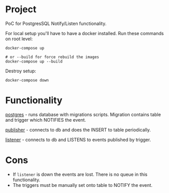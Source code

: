 # Project
PoC for PostgresSQL Notify/Listen functionality.

For local setup you'll have to have a docker installed. Run these commands on root level:
```
docker-compose up

# or --build for force rebuild the images
docker-compose up --build
```
Destroy setup:
```
docker-compose down
```

# Functionality
[postgres](postgres) - runs database with migrations scripts. Migration contains table and trigger which NOTIFIES the event.

[publisher](publisher) - connects to db and does the INSERT to table periodically.

[listener](listener) - connects to db and LISTENS to events published by trigger.

# Cons
- If `listener` is down the events are lost. There is no queue in this functionality.
- The triggers must be manually set onto table to NOTIFY the event.
